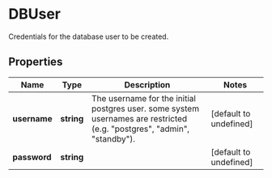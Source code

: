# DBUser

Credentials for the database user to be created.
## Properties
| Name | Type | Description | Notes |
| ------------ | ------------- | ------------- | ------------- |
| **username** | **string** | The username for the initial postgres user. some system usernames are restricted (e.g. \"postgres\", \"admin\", \"standby\").  | [default to undefined] |
| **password** | **string** |  | [default to undefined] |



